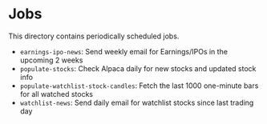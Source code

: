 # Jobs

This directory contains periodically scheduled jobs.

- `earnings-ipo-news`: Send weekly email for Earnings/IPOs in the upcoming 2 weeks
- `populate-stocks`: Check Alpaca daily for new stocks and updated stock info
- `populate-watchlist-stock-candles`: Fetch the last 1000 one-minute bars for
  all watched stocks
- `watchlist-news`: Send daily email for watchlist stocks since last trading day

